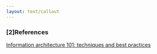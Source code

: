 ```yaml
---
layout: text/callout
---
```

### [2]References
[Information architecture 101: techniques and best practices](https://www.webpagefx.com/blog/web-design/information-architecture-101-techniques-and-best-practices/)
